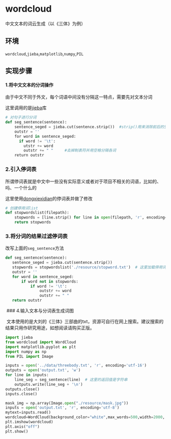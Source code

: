 # wordcloud
中文文本的词云生成（以《三体》为例）

## 环境
`wordcloud`,`jieba`,`matplotlib`,`numpy`,`PIL`

## 实现步骤
#### 1.将中文文本的分词操作

由于中文不同于外文，每个词语中间没有分隔这一特点，需要先对文本分词

这里调用的是[jieba](https://github.com/fxsjy/jieba)库
```python
# 对句子进行分词  
def seg_sentence(sentence):  
    sentence_seged = jieba.cut(sentence.strip())  #strip()用来消除前后的空格
    outstr = ''  
    for word in sentence_seged:    
      if word != '\t':  
        utstr += word  
        outstr += " "     #去掉制表符并用空格分隔各词
    return outstr 
 ```
### 2.引入停词表

所谓停词表就是中文中一些没有实际意义或者对于项目不相关的词语，比如的、吗、一个什么的

这里使用[dongxiexidian](https://github.com/dongxiexidian/Chinese/blob/master/stopwords.dat)的停词表并做了修改

```python
# 创建停用词list  
def stopwordslist(filepath):  
    stopwords = [line.strip() for line in open(filepath, 'r', encoding='utf-8').readlines()]  
    return stopwords  
 ```
 
 ### 3.将分词的结果过滤停词表
  
 改写上面的`seg_sentence`方法
 
 ```python
def seg_sentence(sentence):  
    sentence_seged = jieba.cut(sentence.strip())  
    stopwords = stopwordslist('./resource/stopword.txt')  # 这里加载停用词的路径  
    outstr = ''  
    for word in sentence_seged:  
        if word not in stopwords:  
            if word != '\t':  
                outstr += word  
                outstr += " "  
    return outstr 
 ```
  
  ### 4.输入文本与分词表生成词图
  
  文本使用的是大刘的《三体》三部曲的txt，资源可自行在网上搜索。建议搜索的结果只用作研究用途，如想阅读请购买正版。
  

  ```python
  import jieba
  from wordcloud import WordCloud
  import matplotlib.pyplot as plt
  import numpy as np
  from PIL import Image
  
  inputs = open('../data/threebody.txt', 'r', encoding='utf-16')  
  outputs = open('output.txt', 'w')  
  for line in inputs:  
      line_seg = seg_sentence(line)  # 这里的返回值是字符串  
      outputs.write(line_seg + '\n')  
  outputs.close()  
  inputs.close()

  mask_img = np.array(Image.open("./resource/mask.jpg"))
  inputs = open('output.txt', 'r', encoding='utf-8')
  mytext=inputs.read()
  wordcloud=WordCloud(background_color="white",max_words=500,width=2000, height=1600,                       margin=2,font_path="./resource/simsun.ttf",mask=mask_img).generate(mytext)
plt.imshow(wordcloud)
plt.axis("off")
plt.show()
  

  
